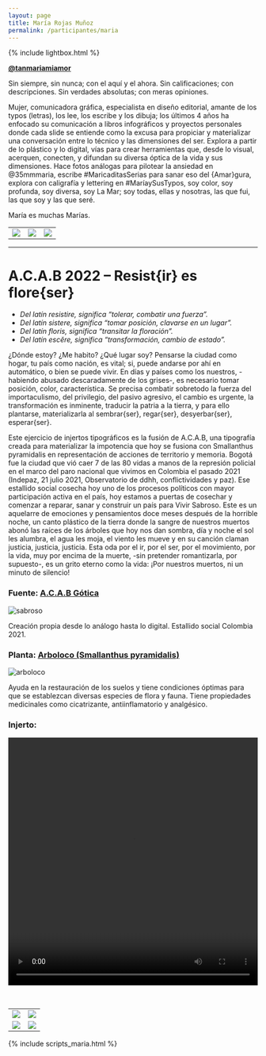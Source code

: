 ```yaml
---
layout: page
title: María Rojas Muñoz
permalink: /participantes/maria
---
```

{% include lightbox.html %}

**[@tanmariamiamor](https://www.instagram.com/tanmariamiamor/)**

Sin siempre, sin nunca; con el aquí y el ahora. Sin calificaciones; con descripciones. Sin verdades absolutas; con meras opiniones. 

Mujer, comunicadora gráfica, especialista en diseño editorial, amante de los typos (letras), los lee, los escribe y los dibuja; los últimos 4 años ha enfocado su comunicación a libros infográficos y proyectos personales donde cada slide se entiende como la excusa para propiciar y materializar una conversación entre lo técnico y las dimensiones del ser. Explora a partir de lo plástico y lo digital, vías para crear herramientas que, desde lo visual, acerquen, conecten, y difundan su diversa óptica de la vida y sus dimensiones. Hace fotos análogas para pilotear la ansiedad en @35mmmaria, escribe #MaricaditasSerias para sanar eso del {Amar}gura, explora con caligrafía y lettering en #MaríaySusTypos, soy color, soy profunda, soy diversa, soy La Mar; soy todas, ellas y nosotras, las que fui, las que soy y las que seré.

María es muchas Marías.

<div class="gallery_1">
  <table>
    <tbody>
      <tr>
        <td>
          <a href="/injertos/participantes/assets_maria/maria_1.jpg">
            <img src="/injertos/participantes/assets_maria/maria_1.jpg">
          </a>
        </td>
        <td>
          <a href="/injertos/participantes/assets_maria/maria_2.jpg">
            <img src="/injertos/participantes/assets_maria/maria_2.jpg">
          </a>
        </td>
        <td>
          <a href="/injertos/participantes/assets_maria/maria_3.jpg">
            <img src="/injertos/participantes/assets_maria/maria_3.jpg">
          </a>
        </td>
      </tr>
    </tbody>
  </table>
</div>

---

# A.C.A.B 2022 – Resist{ir} es flore{ser}

- *Del latín resistire, significa “tolerar, combatir una fuerza”.*
- *Del latín sistere, significa “tomar posición, clavarse en un lugar”.*
- *Del latín floris, significa “transitar la floración”.*
- *Del latín escĕre, significa “transformación, cambio de estado”.*

¿Dónde estoy? ¿Me habito? ¿Qué lugar soy? Pensarse la ciudad como hogar, tu país como nación, es vital; si, puede andarse por ahí en automático, o bien se puede vivir. En días y países como los nuestros, -habiendo abusado descaradamente de los grises-, es necesario tomar posición, color, característica. Se precisa combatir sobretodo la fuerza del importaculismo, del privilegio, del pasivo agresivo, el cambio es urgente, la transformación es inminente, traducir la patria a la tierra, y para ello plantarse, materializarla al sembrar{ser}, regar{ser}, desyerbar{ser}, esperar{ser}.

Este ejercicio de injertos tipográficos es la fusión de A.C.A.B, una tipografía creada para materializar la impotencia que hoy se fusiona con Smallanthus pyramidalis en representación de acciones de territorio y memoria. Bogotá fue la ciudad que vió caer 7 de las 80 vidas a manos de la represión policial en el marco del paro nacional que vivimos en Colombia el pasado 2021 (Indepaz, 21 julio 2021, Observatorio de ddhh, conflictividades y paz).  Ese estallido social cosecha hoy uno de los procesos políticos con mayor participación activa en el país, hoy estamos a puertas de cosechar y comenzar a reparar, sanar y construir un país para Vivir Sabroso. Este es un aquelarre de emociones y pensamientos doce meses después de la horrible noche, un canto plástico de la tierra donde la sangre de nuestros muertos abonó las raíces de los árboles que hoy nos dan sombra, día y noche el sol les alumbra, el agua les moja, el viento les mueve y en su canción claman justicia, justicia, justicia.  Esta oda por el ir, por el ser, por el movimiento, por la vida, muy por encima de la muerte, -sin pretender romantizarla, por supuesto-, es un grito eterno como la vida: ¡Por nuestros muertos, ni un minuto de silencio!

### Fuente: [A.C.A.B Gótica](https://www.instagram.com/p/CNTysrCJiwk/)

![sabroso](/injertos/participantes/assets_maria/acab_vivirSabroso.jpg)

Creación propia desde lo análogo hasta lo digital. Estallido social Colombia 2021.

### Planta: [Arboloco (Smallanthus pyramidalis)](https://colombia.inaturalist.org/taxa/508085-Smallanthus-pyramidalis)

![arboloco](/injertos/participantes/assets_maria/arboloco_original.jpg)

Ayuda en la restauración de los suelos y tiene condiciones óptimas para que se establezcan diversas especies de flora y fauna. Tiene propiedades medicinales como cicatrizante, antiinflamatorio y analgésico.

### Injerto:

<div style="text-align:center; max-width:100%;">
  <video width="100%" height="500" controls loop>
    <source src="/injertos/participantes/assets_maria/acab_k.mp4" type="video/mp4"/>
  </video>
</div>

&nbsp;

<div class="gallery_2">
  <table>
    <tbody>
      <tr>
        <td>
          <a href="/injertos/participantes/assets_maria/ACAB A_0.png">
            <img src="/injertos/participantes/assets_maria/ACAB A_0.png">
          </a>
        </td>
        <td>
          <a href="/injertos/participantes/assets_maria/ACAB H_0.png">
            <img src="/injertos/participantes/assets_maria/ACAB H_0.png">
          </a>
        </td>
      </tr>
      <tr>
        <td>
          <a href="/injertos/participantes/assets_maria/ACAB P_0.png">
            <img src="/injertos/participantes/assets_maria/ACAB P_0.png">
          </a>
        </td>
        <td>
          <a href="/injertos/participantes/assets_maria/ACAB S_0-2.png">
            <img src="/injertos/participantes/assets_maria/ACAB S_0-2.png">
          </a>
        </td>
      </tr>
    </tbody>
  </table>
</div>

{% include scripts_maria.html %}